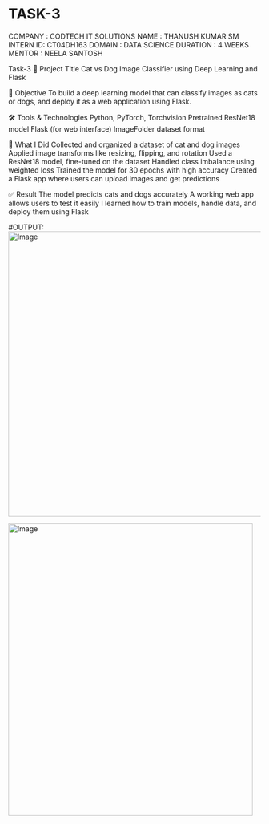 # TASK-3
COMPANY : CODTECH IT SOLUTIONS NAME : THANUSH KUMAR SM INTERN ID: CT04DH163 DOMAIN : DATA SCIENCE DURATION : 4 WEEKS MENTOR : NEELA SANTOSH

Task-3
📌 Project Title Cat vs Dog Image Classifier using Deep Learning and Flask

🎯 Objective To build a deep learning model that can classify images as cats or dogs, and deploy it as a web application using Flask.

🛠 Tools & Technologies Python, PyTorch, Torchvision Pretrained ResNet18 model Flask (for web interface) ImageFolder dataset format

🧪 What I Did Collected and organized a dataset of cat and dog images Applied image transforms like resizing, flipping, and rotation Used a ResNet18 model, fine-tuned on the dataset Handled class imbalance using weighted loss Trained the model for 30 epochs with high accuracy Created a Flask app where users can upload images and get predictions

✅ Result The model predicts cats and dogs accurately A working web app allows users to test it easily I learned how to train models, handle data, and deploy them using Flask

#OUTPUT:
<img width="562" height="568" alt="Image" src="https://github.com/user-attachments/assets/06e3969f-7616-48d7-88e8-cf726bb139d2" />

<img width="488" height="583" alt="Image" src="https://github.com/user-attachments/assets/7a4d8368-550f-4075-9597-fd8ffd0565c8" />

